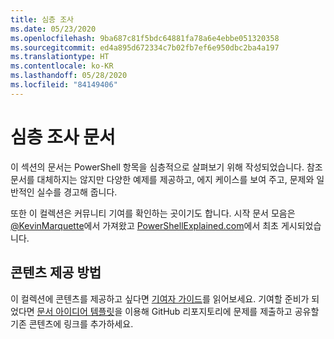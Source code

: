 ```yaml
---
title: 심층 조사
ms.date: 05/23/2020
ms.openlocfilehash: 9ba687c81f5bdc64881fa78a6e4ebbe051320358
ms.sourcegitcommit: ed4a895d672334c7b02fb7ef6e950dbc2ba4a197
ms.translationtype: HT
ms.contentlocale: ko-KR
ms.lasthandoff: 05/28/2020
ms.locfileid: "84149406"
---
```

# <a name="deep-dive-articles"></a>심층 조사 문서

이 섹션의 문서는 PowerShell 항목을 심층적으로 살펴보기 위해 작성되었습니다. 참조 문서를 대체하지는 않지만 다양한 예제를 제공하고, 에지 케이스를 보여 주고, 문제와 일반적인 실수를 경고해 줍니다.

또한 이 컬렉션은 커뮤니티 기여를 확인하는 곳이기도 합니다. 시작 문서 모음은 [@KevinMarquette][]에서 가져왔고 [PowerShellExplained.com][]에서 최초 게시되었습니다.

## <a name="how-to-contribute-content"></a>콘텐츠 제공 방법

이 컬렉션에 콘텐츠를 제공하고 싶다면 [기여자 가이드][]를 읽어보세요. 기여할 준비가 되었다면 [문서 아이디어 템플릿][]을 이용해 GitHub 리포지토리에 문제를 제출하고 공유할 기존 콘텐츠에 링크를 추가하세요.

<!-- link references -->
[powershellexplained.com]: https://powershellexplained.com/
[@KevinMarquette]: https://twitter.com/KevinMarquette
[기여자 가이드]: https://aka.ms/PSDocsContributor
[문서 아이디어 템플릿]: https://github.com/MicrosoftDocs/PowerShell-Docs/issues/new?assignees=&labels=doc-idea&template=New_Document_Request.md&title=Community+contribution
